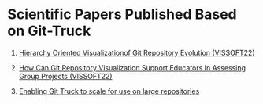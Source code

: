 # Scientific Papers Published Based on Git-Truck

1. [Hierarchy Oriented Visualizationof Git Repository Evolution (VISSOFT22)](https://github.com/git-truck/papers/blob/master/Hierarchy%20Oriented%20Visualizationof%20Git%20Repository%20Evolution%20(VISSOFT22).pdf)

2. [How Can Git Repository Visualization Support Educators In Assessing Group Projects (VISSOFT22)](https://github.com/git-truck/papers/blob/master/How%20Can%20Git%20Repository%20Visualization%20Support%20Educators%20In%20Assessing%20Group%20Projects%20(VISSOFT22).pdf)

3. [Enabling Git Truck to scale for use on large repositories](https://github.com/git-truck/fast-truck-research/blob/main/paper.pdf)
